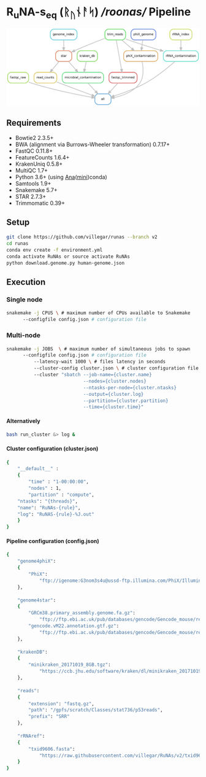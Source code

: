
# R<sub>u</sub>NA-s<sub>eq</sub> (&#5809;<sub>&#5794;</sub>&#5822;&#5800;&#5835;) */roonas/* Pipeline

![Rule Graph](images/rule-graph.png?raw=true "Rule Graph")
## Requirements
-	Bowtie2 2.3.5+
-	BWA (alignment via Burrows-Wheeler transformation) 0.7.17+
-	FastQC 0.11.8+
-	FeatureCounts 1.6.4+
-	KrakenUniq 0.5.8+
-	MultiQC 1.7+
-	Python 3.6+ (using [Ana](https://anaconda.org)([mini](https://docs.conda.io/en/latest/miniconda.html))conda)
-	Samtools 1.9+
-	Snakemake 5.7+
-	STAR 2.7.3+
-	Trimmomatic 0.39+

## Setup
```bash
git clone https://github.com/villegar/runas --branch v2
cd runas
conda env create -f environment.yml
conda activate RuNAs or source activate RuNAs
python download.genome.py human-genome.json
```

## Execution
### Single node
```bash
snakemake -j CPUS \ # maximum number of CPUs available to Snakemake
	  --configfile config.json # configuration file
```

### Multi-node
```bash
snakemake -j JOBS  \ # maximum number of simultaneous jobs to spawn
	  --configfile config.json # configuration file
          --latency-wait 1000 \ # files latency in seconds
          --cluster-config cluster.json \ # cluster configuration file
          --cluster "sbatch --job-name={cluster.name} 
                            --nodes={cluster.nodes} 
                            --ntasks-per-node={cluster.ntasks} 
                            --output={cluster.log} 
                            --partition={cluster.partition} 
                            --time={cluster.time}"
```
#### Alternatively
```bash
bash run_cluster &> log &
```

#### Cluster configuration (cluster.json)
```bash
{
    "__default__" :
    {
        "time" : "1-00:00:00",
        "nodes" : 1,
        "partition" : "compute",
	"ntasks": "{threads}",
	"name": "RuNAs-{rule}",
	"log": "RuNAS-{rule}-%J.out"
    }
}
```

#### Pipeline configuration (config.json)
```bash
{
    "genome4phiX":
    {
        "PhiX": 
            "ftp://igenome:G3nom3s4u@ussd-ftp.illumina.com/PhiX/Illumina/RTA/PhiX_Illumina_RTA.tar.gz"
    },

    "genome4star":
    {
        "GRCm38.primary_assembly.genome.fa.gz": 
            "ftp://ftp.ebi.ac.uk/pub/databases/gencode/Gencode_mouse/release_M22/GRCm38.primary_assembly.genome.fa.gz",
        "gencode.vM22.annotation.gtf.gz": 
            "ftp://ftp.ebi.ac.uk/pub/databases/gencode/Gencode_mouse/release_M22/gencode.vM22.annotation.gtf.gz"
    },

    "krakenDB":
    {
        "minikraken_20171019_8GB.tgz": 
            "https://ccb.jhu.edu/software/kraken/dl/minikraken_20171019_8GB.tgz"
    },

    "reads":
    {
        "extension": "fastq.gz",
        "path": "/gpfs/scratch/Classes/stat736/p53reads",
        "prefix": "SRR"
    },

    "rRNAref":
    {
        "txid9606.fasta": 
            "https://raw.githubusercontent.com/villegar/RuNAs/v2/txid9606.fasta"
    }
}
```
